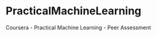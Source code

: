 PracticalMachineLearning
========================

Coursera - Practical Machine Learning - Peer Assessment
